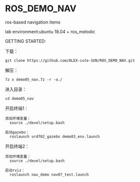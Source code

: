 # ROS_DEMO_NAV
ros-based navigation items


lab environment:ubuntu 18.04 + ros_melodic

GETTING STARTED:
  
 下载： 
 
    git clone https://github.com/ALEX-cute-SUN/ROS_DEMO_NAV.git
    
 解压：
 
    7z x demo05_nav.7z -r -o./
  
 进入目录：
 
    cd demo05_nav
  
 开启终端1：
 
    添加环境变量：
      source ./devel/setup.bash
      
    启动gazebo：
      roslaunch urdf02_gazebo demo03_env.launch
    
 开启终端2：
 
    添加环境变量：
      source ./devel/setup.bash
      
    启动rviz：
      roslaunch nav_demo nav07_test.launch 
 
